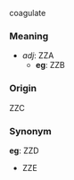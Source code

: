 coagulate
### Meaning
+ _adj_: ZZA
	+ __eg__: ZZB

### Origin

ZZC

### Synonym

__eg__: ZZD

+ ZZE


